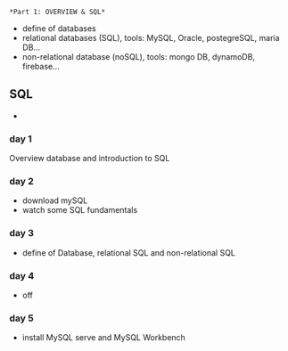 `*Part 1: OVERVIEW & SQL*`
- define of databases
- relational databases (SQL), tools: MySQL, Oracle, postegreSQL, maria DB...
- non-relational database (noSQL), tools: mongo DB, dynamoDB, firebase...
## SQL
- 

### day 1
Overview database and introduction to SQL
### day 2
- download mySQL
- watch some SQL fundamentals 
### day 3
- define of Database, relational SQL and non-relational SQL
### day 4
- off
### day 5
- install MySQL serve and MySQL Workbench
